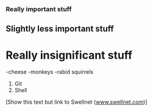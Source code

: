 ### Really important stuff
## Slightly less important stuff
# Really insignificant stuff

-cheese
-monkeys
-rabid squirrels

1. Git
2. Shell

[Show this text but link to Swellnet (www.swellnet.com)]

